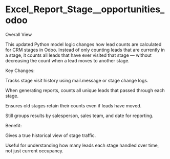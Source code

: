 # Excel_Report_Stage__opportunities_odoo
Overall View

This updated Python model logic changes how lead counts are calculated for CRM stages in Odoo.
Instead of only counting leads that are currently in a stage, it counts all leads that have ever visited that stage — without decreasing the count when a lead moves to another stage.

Key Changes:

Tracks stage visit history using mail.message or stage change logs.

When generating reports, counts all unique leads that passed through each stage.

Ensures old stages retain their counts even if leads have moved.

Still groups results by salesperson, sales team, and date for reporting.

Benefit:

Gives a true historical view of stage traffic.

Useful for understanding how many leads each stage handled over time, not just current occupancy.
